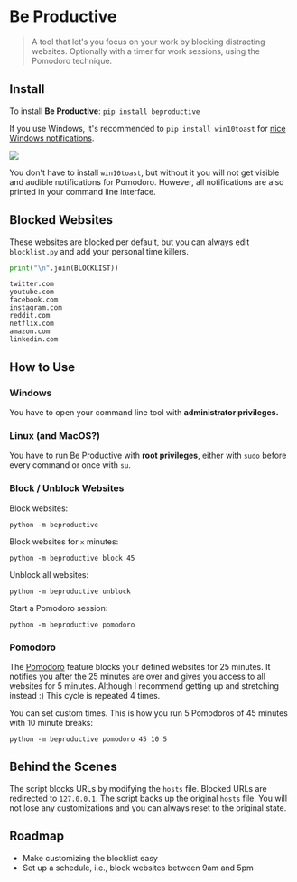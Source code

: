 # Be Productive
> A tool that let's you focus on your work by blocking distracting websites. Optionally with a timer for work sessions, using the Pomodoro technique.


## Install

To install **Be Productive**:
```pip install beproductive```

If you use Windows, it's recommended to `pip install win10toast` for [nice Windows notifications](https://github.com/jithurjacob/Windows-10-Toast-Notifications). 

![](pomodoro-notification.png)

You don't have to install `win10toast`, but without it you will not get visible and audible notifications for Pomodoro. However, all notifications are also printed in your command line interface.

## Blocked Websites

These websites are blocked per default, but you can always edit `blocklist.py` and add your personal time killers.

```python
print("\n".join(BLOCKLIST))
```

    twitter.com
    youtube.com
    facebook.com
    instagram.com
    reddit.com
    netflix.com
    amazon.com
    linkedin.com


## How to Use

### Windows
You have to open your command line tool with **administrator privileges.**

### Linux (and MacOS?)
You have to run Be Productive with **root privileges**, either with `sudo` before every command or once with `su`.

### Block / Unblock Websites
Block websites:
```
python -m beproductive
```
Block websites for `x` minutes:
```
python -m beproductive block 45
```
Unblock all websites:
```
python -m beproductive unblock
```

Start a Pomodoro session:
```
python -m beproductive pomodoro
```

### Pomodoro
The [Pomodoro](https://en.wikipedia.org/wiki/Pomodoro_Technique) feature blocks your defined websites for 25 minutes. It notifies you after the 25 minutes are over and gives you access to all websites for 5 minutes. Although I recommend getting up and stretching instead :) This cycle is repeated 4 times.

You can set custom times. This is how you run 5 Pomodoros of 45 minutes with 10 minute breaks:
```
python -m beproductive pomodoro 45 10 5
```

## Behind the Scenes
The script blocks URLs by modifying the `hosts` file. Blocked URLs are redirected to `127.0.0.1`. The script backs up the original `hosts` file. You will not lose any customizations and you can always reset to the original state.

## Roadmap
- Make customizing the blocklist easy
- Set up a schedule, i.e., block websites between 9am and 5pm
